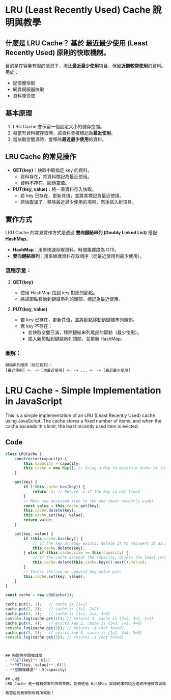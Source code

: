 # LRU (Least Recently Used) Cache 說明與教學

## 什麼是 LRU Cache？ 基於 **最近最少使用 (Least Recently Used)** 原則的快取機制。

目的是在容量有限的情況下，淘汰**最近最少使用**項目，保留**近期較常使用**的資料。
用於：
- 記憶體快取
- 網頁伺服器快取
- 資料庫快取

## 基本原理
1. LRU Cache 會保留一個固定大小的儲存空間。
2. 每當有資料被存取時，該資料會被標記為**最近使用**。
3. 當快取空間滿時，會移除**最近最少使用**的資料。

## LRU Cache 的常見操作
- **GET(key)**：快取中取指定 key 的資料。
    - 資料存在，將資料標記為最近使用。
    - 資料不存在，回傳空值。
- **PUT(key, value)**：將一筆資料存入快取。
    - 若 key 已存在，更新其值，並將其標記為最近使用。
    - 若快取滿了，移除最近最少使用的項目，然後插入新項目。

## 實作方式
LRU Cache 的常見實作方式是透過 **雙向鏈結串列 (Doubly Linked List)** 搭配 **HashMap**。

- **HashMap**：用來快速存取資料，時間複雜度為 O(1)。
- **雙向鏈結串列**：用來維護資料存取順序（從最近使用到最少使用）。

### 流程示意：
1. **GET(key)**
   - 使用 HashMap 找到 key 對應的節點。
   - 將該節點移動到鏈結串列的頭部，標記為最近使用。

2. **PUT(key, value)**
   - 若 key 已存在，更新其值，並將節點移動到鏈結串列頭部。
   - 若 key 不存在：
     - 若快取空間已滿，移除鏈結串列尾部的節點（最少使用）。
     - 插入新節點到鏈結串列頭部，並更新 HashMap。

### 圖解：
```
鏈結串列順序（從左到右）：
[最近使用] <- -> [次最近使用] <- -> ... <- -> [最近最少使用]
```

# LRU Cache - Simple Implementation in JavaScript

This is a simple implementation of an LRU (Least Recently Used) cache using JavaScript. The cache stores a fixed number of items, and when the cache exceeds this limit, the least recently used item is evicted.

## Code

```js
class LRUCache {
    constructor(capacity) {
        this.capacity = capacity;
        this.cache = new Map(); // Using a Map to maintain order of insertion and access
    }

    get(key) {
        if (!this.cache.has(key)) {
            return -1; // Return -1 if the key is not found
        }
        // Move the accessed item to the end (most recently used)
        const value = this.cache.get(key);
        this.cache.delete(key);
        this.cache.set(key, value);
        return value;
    }

    put(key, value) {
        if (this.cache.has(key)) {
            // If the key already exists, delete it to reinsert it as most recently used
            this.cache.delete(key);
        } else if (this.cache.size >= this.capacity) {
            // If the cache exceeds the capacity, delete the least recently used (first) item
            this.cache.delete(this.cache.keys().next().value);
        }
        // Insert the new or updated key-value pair
        this.cache.set(key, value);
    }
}

const cache = new LRUCache(3);

cache.put(1, 1);   // cache is {1=1}
cache.put(2, 2);   // cache is {1=1, 2=2}
cache.put(3, 3);   // cache is {1=1, 2=2, 3=3}
console.log(cache.get(1)); // returns 1, cache is {2=2, 3=3, 1=1}
cache.put(4, 4);   // evicts key 2, cache is {3=3, 1=1, 4=4}
console.log(cache.get(2)); // returns -1 (not found)
cache.put(5, 5);   // evicts key 3, cache is {1=1, 4=4, 5=5}
console.log(cache.get(3)); // returns -1 (not found)



## 時間與空間複雜度
- **GET(key)**：O(1)
- **PUT(key, value)**：O(1)
- **空間複雜度**：O(capacity)

## 小結
LRU Cache 是一種有效率的快取策略，能夠透過 HashMap 與鏈結串列組合達成快速存取與淘汰操作。其應用廣泛，適合用於需要快取與容量控制的場景。

希望這份教學對你有所幫助！

